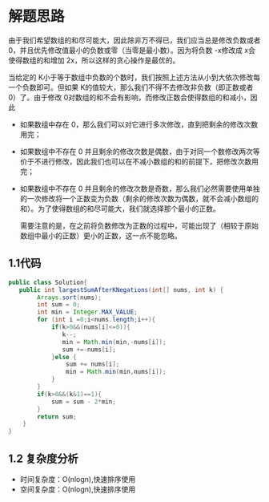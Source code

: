 # 解题思路

由于我们希望数组的和尽可能大，因此除非万不得已，我们应当总是修改负数或者0，并且优先修改值最小的负数或零（当零是最小数）。因为将负数 -x修改成 x会使得数组的和增加 2x，所以这样的贪心操作是最优的。

当给定的 K小于等于数组中负数的个数时，我们按照上述方法从小到大依次修改每一个负数即可。但如果 K的值较大，那么我们不得不去修改非负数（即正数或者 0）了。由于修改 0对数组的和不会有影响，而修改正数会使得数组的和减小，因此

- 如果数组中存在 0，那么我们可以对它进行多次修改，直到把剩余的修改次数用完；

- 如果数组中不存在 0 并且剩余的修改次数是偶数，由于对同一个数修改两次等价于不进行修改，因此我们也可以在不减小数组的和的前提下，把修改次数用完；

- 如果数组中不存在 0 并且剩余的修改次数是奇数，那么我们必然需要使用单独的一次修改将一个正数变为负数（剩余的修改次数为偶数，就不会减小数组的和）。为了使得数组的和尽可能大，我们就选择那个最小的正数。

  需要注意的是，在之前将负数修改为正数的过程中，可能出现了（相较于原始数组中最小的正数）更小的正数，这一点不能忽略。

## 1.1代码

```java
public class Solution{
   public int largestSumAfterKNegations(int[] nums, int k) {
        Arrays.sort(nums);
        int sum = 0;
        int min = Integer.MAX_VALUE;
        for (int i =0;i<nums.length;i++){
            if(k>0&&(nums[i]<=0)){
               k--;
               min = Math.min(min,-nums[i]);
               sum +=-nums[i];
            }else {
                sum += nums[i];
                min = Math.min(min,nums[i]);
            }
        }
        if(k>0&&(k&1)==1){
            sum = sum - 2*min;
        }
        return sum;
    }
}
```

## 1.2 复杂度分析

* 时间复杂度：O(nlogn),快速排序使用
* 空间复杂度：O(nlogn),快速排序使用